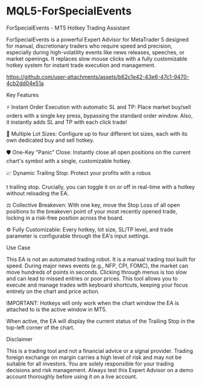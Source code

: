 # MQL5-ForSpecialEvents


ForSpecialEvents - MT5 Hotkey Trading Assistant

ForSpecialEvents is a powerful Expert Advisor for MetaTrader 5 designed for manual, discretionary traders who require speed and precision, especially during high-volatility events like news releases, speeches, or market openings. It replaces slow mouse clicks with a fully customizable hotkey system for instant trade execution and management.



https://github.com/user-attachments/assets/b62c1e42-43e6-47c1-9470-4cb2dd04e51a


Key Features

⚡ Instant Order Execution with automatic SL and TP: Place market buy/sell orders with a single key press, bypassing the standard order window. Also, it instantly adds SL and TP with each click trade!

🔢 Multiple Lot Sizes: Configure up to four different lot sizes, each with its own dedicated buy and sell hotkey.

🛡️ One-Key "Panic" Close: Instantly close all open positions on the current chart's symbol with a single, customizable hotkey.

📈 Dynamic Trailing Stop: Protect your profits with a robus


t trailing stop. Crucially, you can toggle it on or off in real-time with a hotkey without reloading the EA.

⚖️ Collective Breakeven: With one key, move the Stop Loss of all open positions to the breakeven point of your most recently opened trade, locking in a risk-free position across the board.

⚙️ Fully Customizable: Every hotkey, lot size, SL/TP level, and trade parameter is configurable through the EA's input settings.

Use Case

This EA is not an automated trading robot. It is a manual trading tool built for speed. During major news events (e.g., NFP, CPI, FOMC), the market can move hundreds of points in seconds. Clicking through menus is too slow and can lead to missed entries or poor prices. This tool allows you to execute and manage trades with keyboard shortcuts, keeping your focus entirely on the chart and price action.

IMPORTANT: Hotkeys will only work when the chart window the EA is attached to is the active window in MT5.

When active, the EA will display the current status of the Trailing Stop in the top-left corner of the chart.

Disclaimer

This is a trading tool and not a financial advice or a signal provider. Trading foreign exchange on margin carries a high level of risk and may not be suitable for all investors. You are solely responsible for your trading decisions and risk management. Always test this Expert Advisor on a demo account thoroughly before using it on a live account.
